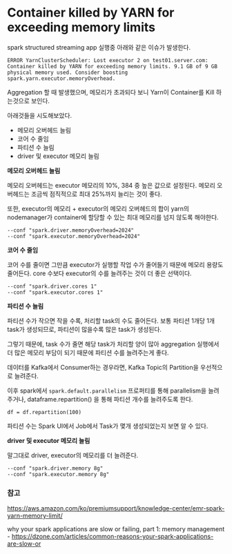 # Container killed by YARN for exceeding memory limits


spark structured streaming app 실행중 아래와 같은 이슈가 발생한다.

```
ERROR YarnClusterScheduler: Lost executor 2 on test01.server.com: Container killed by YARN for exceeding memory limits. 9.1 GB of 9 GB physical memory used. Consider boosting spark.yarn.executor.memoryOverhead.
```



Aggregation 할 때 발생했으며, 메모리가 초과되다 보니 Yarn이 Container를 Kill 하는것으로 보인다.

아래것들을 시도해보았다.

- 메모리 오버헤드 늘림
- 코어 수 줄임
- 파티션 수 늘림
- driver 및 executor 메모리 늘림



**메모리 오버헤드 늘림**

메모리 오버헤드는 executor 메모리의 10%, 384 중 높은 값으로 설정된다. 메모리 오버헤드는 조금씩 점직적으로 최대 25%까지 늘리는 것이 좋다.

또한, executor의 메모리 + executor의 메모리 오버헤드의 합이 yarn의 nodemanager가 container에 할당할 수 있는 최대 메모리를 넘지 않도록 해야한다.

```
--conf "spark.driver.memoryOverhead=2024"
--conf "spark.executor.memoryOverhead=2024"
```



**코어 수 줄임**

코어 수를 줄이면 그만큼 executor가 실행할 작업 수가 줄어들기 때문에 메모리 용량도 줄어든다. core 수보다 executor의 수를 늘려주는 것이 더 좋은 선택이다.

```
--conf "spark.driver.cores 1"
--conf "spark.executor.cores 1"
```



**파티션 수 늘림**

파티션 수가 작으면 작을 수록, 처리할 task의 수도 줄어든다. 보통 파티션 1개당 1개 task가 생성되므로, 파티션이 많을수록 많은 task가 생성된다.

그렇기 때문에, task 수가 줄면 해당 task가 처리할 양이 많아 aggregation 실행에서 더 많은 메모리 부담이 되기 때문에 파티션 수를 늘려주는게 좋다.



데이터를 Kafka에서 Consumer하는 경우라면, Kafka Topic의 Partition을 우선적으로 늘려준다.

이후 spark에서 `spark.default.parallelism` 프로퍼티를 통해 parallelism을 늘려주거나, dataframe.repartition() 을 통해 파티션 개수를 늘려주도록 한다.

```
df = df.repartition(100)
```

파티션 수는 Spark UI에서 Job에서 Task가 몇개 생성되었는지 보면 알 수 있다.



**driver 및 executor 메모리 늘림**

말그대로 driver, executor의 메모리를 더 늘려준다.

```
--conf "spark.driver.memory 8g"
--conf "spark.executor.memory 8g"
```



### 참고

https://aws.amazon.com/ko/premiumsupport/knowledge-center/emr-spark-yarn-memory-limit/

why your spark applications are slow or failing, part 1: memory management - https://dzone.com/articles/common-reasons-your-spark-applications-are-slow-or
